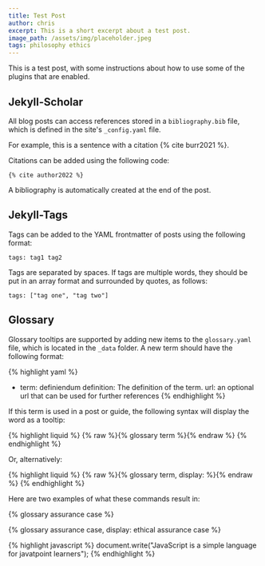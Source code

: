 ```yaml
---
title: Test Post
author: chris
excerpt: This is a short excerpt about a test post.
image_path: /assets/img/placeholder.jpeg
tags: philosophy ethics
---
```


This is a test post, with some instructions about how to use some of the plugins that are enabled.

## Jekyll-Scholar

All blog posts can access references stored in a `bibliography.bib` file, which is defined in the site's `_config.yaml` file.

For example, this is a sentence with a citation {% cite burr2021 %}.

Citations can be added using the following code:

`{% cite author2022 %}`

A bibliography is automatically created at the end of the post.

## Jekyll-Tags

Tags can be added to the YAML frontmatter of posts using the following format:

`tags: tag1 tag2`

Tags are separated by spaces. If tags are multiple words, they should be put in an array format and surrounded by quotes, as follows:

`tags: ["tag one", "tag two"]`

## Glossary

Glossary tooltips are supported by adding new items to the `glossary.yaml` file, which is located in the `_data` folder.
A new term should have the following format:

{% highlight yaml %}
- term: definiendum
  definition: The definition of the term.
  url: an optional url that can be used for further references
{% endhighlight %}

If this term is used in a post or guide, the following syntax will display the word as a tooltip:

{% highlight liquid %}
    {% raw %}{% glossary term %}{% endraw %}
{% endhighlight %}

Or, alternatively:

{% highlight liquid %}
    {% raw %}{% glossary term, display: <display name> %}{% endraw %}
{% endhighlight %}

Here are two examples of what these commands result in:

{% glossary assurance case %}

{% glossary assurance case, display: ethical assurance case %}

{% highlight javascript %}
document.write("JavaScript is a simple language for javatpoint learners");
{% endhighlight %}

